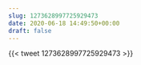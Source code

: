```yaml
---
slug: 1273628997725929473
date: 2020-06-18 14:49:50+00:00
draft: false
---
```


{{< tweet 1273628997725929473 >}}
